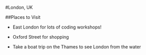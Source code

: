 #London, UK

##Places to Visit

- East London for lots of coding workshops!

- Oxford Street for shopping

- Take a boat trip on the Thames to see London from the water

